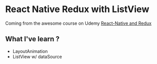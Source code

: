 # React Native Redux with ListView
Coming from the awesome course on Udemy [React-Native and Redux](https://www.udemy.com/the-complete-react-native-and-redux-course/)

## What I've learn ?

- LayoutAnimation
- ListView w/ dataSource
